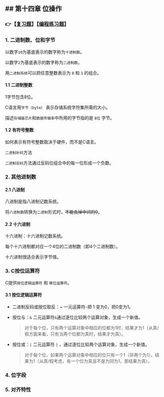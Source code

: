 ## ## 第十四章 位操作

### 👉【[复习题](./复习题.md)】【[编程练习题](./编程题.md)】

### 1. 二进制数、位和字节
以数字`10`为基底表示的数字称为`十进制数`。

以数字`2`为基底表示的数字称为`二进制数`。

用`二进制系统`可以把任意整数表示为 `0` 和 `1` 的组合。

#### 1.1 二进制整数
1字节包含8位。

C语言用`字节（byte）` 表示存储系统字符集所需的大小。

描述`存储器芯片`和`数据传输率`中所用的字节指的是 `8位` 字节。

#### 1.2 有符号整数
如何表示有符号整数取决于硬件，而不是C语言。

`二进制补码`方法

`二进制反码`方法通过反码位组合中的每一位形成一个负数。

### 2. 其他进制数

#### 2.1 八进制
八进制是指八进制记数系统。

将`八进制数`转换为`二进制`形式时，~~不能去掉中间的0~~。

#### 2.2 十六进制
十六进制：十六进制记数系统。

每个十六进制都对应一个4位的二进制数（即4个二进制数）。

十六进制很适合表示字节值。

### 3. C按位运算符
C提供`按位逻辑运算符` 和 `移位运算符`。

#### 3.1 按位逻辑运算符

- 二进制反码或按位取反：~
一元运算符`~`把 1 变为0，把0变为1。

- 按位与：`&`
二元运算符`&`通过逐位比较两个运算对象，生成一个新值。
    > 对于每个位，只有两个运算对象中相应的位都为1时，结果才为1（从真/假方面来看，只有当两个位都为真时，结果才为真）。


- 按位或：`|`
二元运算符 `|` ，通过逐位比较两个运算对象，生成一个新值。
    > 对于每个位，如果两个运算对象中相应的位只有一个1（非两个为1），结果为1（从真/假考虑，有一个位为真且不是为同为1，那结果为真）。

  







### 4. 位字段



### 5. 对齐特性



